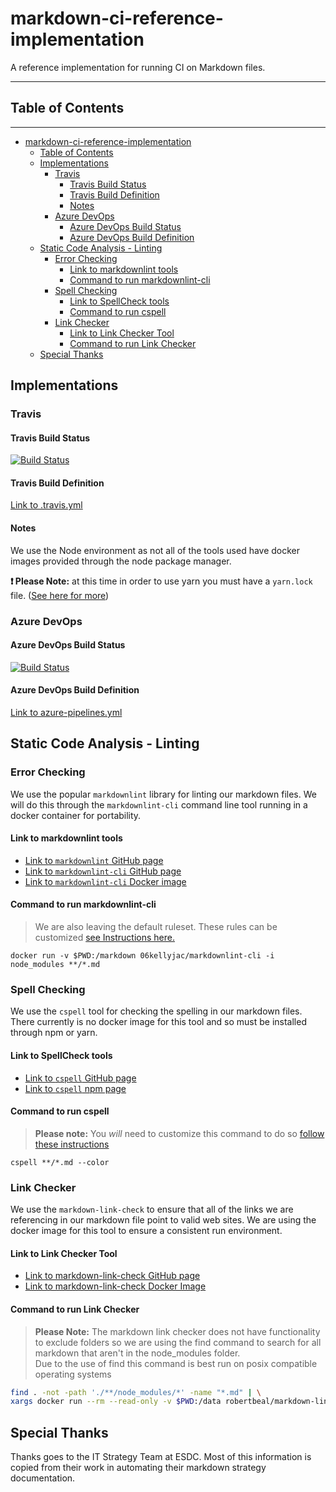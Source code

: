 # markdown-ci-reference-implementation

A reference implementation for running CI on Markdown files.

---

## Table of Contents

---

- [markdown-ci-reference-implementation](#markdown-ci-reference-implementation)
  - [Table of Contents](#Table-of-Contents)
  - [Implementations](#Implementations)
    - [Travis](#Travis)
      - [Travis Build Status](#Travis-Build-Status)
      - [Travis Build Definition](#Travis-Build-Definition)
      - [Notes](#Notes)
    - [Azure DevOps](#Azure-DevOps)
      - [Azure DevOps Build Status](#Azure-DevOps-Build-Status)
      - [Azure DevOps Build Definition](#Azure-DevOps-Build-Definition)
  - [Static Code Analysis - Linting](#Static-Code-Analysis---Linting)
    - [Error Checking](#Error-Checking)
      - [Link to markdownlint tools](#Link-to-markdownlint-tools)
      - [Command to run markdownlint-cli](#Command-to-run-markdownlint-cli)
    - [Spell Checking](#Spell-Checking)
      - [Link to SpellCheck tools](#Link-to-SpellCheck-tools)
      - [Command to run cspell](#Command-to-run-cspell)
    - [Link Checker](#Link-Checker)
      - [Link to Link Checker Tool](#Link-to-Link-Checker-Tool)
      - [Command to run Link Checker](#Command-to-run-Link-Checker)
  - [Special Thanks](#Special-Thanks)

## Implementations

### Travis

#### Travis Build Status

[![Build Status](https://travis-ci.com/CalvinRodo/markdown-ci-reference-implementation.svg?branch=master)](https://travis-ci.com/CalvinRodo/markdown-ci-reference-implementation)

#### Travis Build Definition

[Link to .travis.yml](https://github.com/CalvinRodo/markdown-ci-reference-implementation/blob/master/.travis.yml)

#### Notes

We use the Node environment as not all of the tools used have docker images
provided through the node package manager.

**:exclamation: Please Note:** at this time in order to use yarn you must have a
`yarn.lock` file.
([See here for more](https://blog.travis-ci.com/2016-11-21-travis-ci-now-supports-yarn))

### Azure DevOps

#### Azure DevOps Build Status

[![Build Status](https://dev.azure.com/cicd-ref-imp/markdown-ci-reference-implementation/_apis/build/status/CalvinRodo.markdown-ci-reference-implementation?branchName=master)](https://dev.azure.com/cicd-ref-imp/markdown-ci-reference-implementation/_build/latest?definitionId=1&branchName=master)

#### Azure DevOps Build Definition

[Link to azure-pipelines.yml](https://github.com/CalvinRodo/markdown-ci-reference-implementation/blob/master/azure-pipelines.yml)

## Static Code Analysis - Linting

### Error Checking

We use the popular `markdownlint` library for linting our markdown files. We
will do this through the `markdownlint-cli` command line tool running in a
docker container for portability.

#### Link to markdownlint tools

- [Link to `markdownlint` GitHub page](https://github.com/DavidAnson/markdownlint)
- [Link to `markdownlint-cli` GitHub page](https://github.com/igorshubovych/markdownlint-cli)
- [Link to `markdownlint-cli` Docker image](https://hub.docker.com/r/06kellyjac/markdownlint-cli)

#### Command to run markdownlint-cli

> We are also leaving the default ruleset. These rules can be customized
> [see Instructions here.](https://github.com/igorshubovych/markdownlint-cli#configuration)

`docker run -v $PWD:/markdown 06kellyjac/markdownlint-cli -i node_modules **/*.md`

### Spell Checking

We use the `cspell` tool for checking the spelling in our markdown files.
There currently is no docker image for this tool and so must be installed
through npm or yarn.

#### Link to SpellCheck tools

- [Link to `cspell` GitHub page](https://github.com/streetsidesoftware/cspell)
- [Link to `cspell` npm page](https://www.npmjs.com/package/cspell)

#### Command to run cspell

> **Please note:** You *will* need to customize this command to do so
> [follow these instructions](https://www.npmjs.com/package/cspell)

`cspell **/*.md --color`

### Link Checker

We use the `markdown-link-check` to ensure that all of the links we are
referencing in our markdown file point to valid web sites. We are using
the docker image for this tool to ensure a consistent run environment.

#### Link to Link Checker Tool

- [Link to markdown-link-check GitHub page](https://github.com/tcort/markdown-link-check)
- [Link to markdown-link-check Docker Image](https://hub.docker.com/r/robertbeal/markdown-link-checker/)

#### Command to run Link Checker

> **Please Note:** The markdown link checker does not have functionality to
> exclude folders so we are using the find command to search for all markdown
> that aren't in the node_modules folder.  
> Due to the use of find this command is best run on posix compatible operating
> systems

```bash
find . -not -path './**/node_modules/*' -name "*.md" | \
xargs docker run --rm --read-only -v $PWD:/data robertbeal/markdown-link-checker
```

## Special Thanks

Thanks goes to the IT Strategy Team at ESDC. Most of this information is copied
from their work in automating their markdown strategy documentation.
